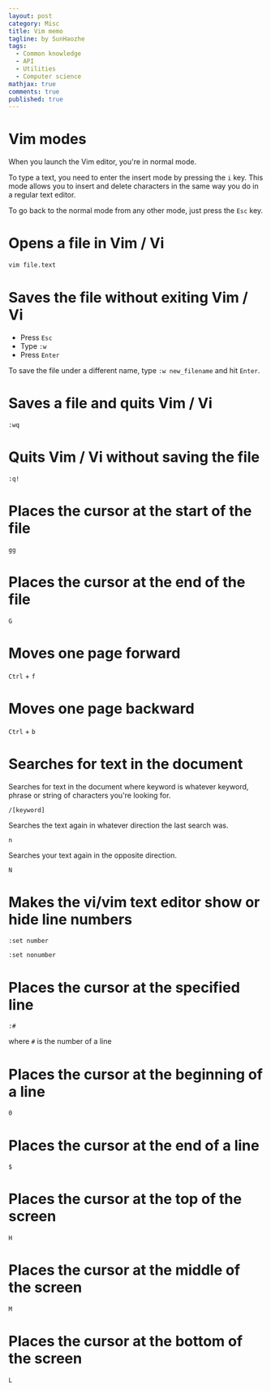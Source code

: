 ```yaml
---
layout: post
category: Misc     
title: Vim memo  
tagline: by SunHaozhe
tags: 
  - Common knowledge
  - API  
  - Utilities 
  - Computer science 
mathjax: true
comments: true
published: true
---
```


# Vim modes

When you launch the Vim editor, you're in normal mode. 

To type a text, you need to enter the insert mode by pressing the `i` key. This mode allows you to insert and delete characters in the same way you do in a regular text editor.

To go back to the normal mode from any other mode, just press the `Esc` key. 

# Opens a file in Vim / Vi

```bash
vim file.text
```

# Saves the file without exiting Vim / Vi 

* Press `Esc`
* Type `:w`
* Press `Enter`


To save the file under a different name, type `:w new_filename` and hit `Enter`.

# Saves a file and quits Vim / Vi

`:wq`

# Quits Vim / Vi without saving the file

`:q!`

# Places the cursor at the start of the file

`gg`

# Places the cursor at the end of the file

`G`

# Moves one page forward

`Ctrl` + `f`

# Moves one page backward

`Ctrl` + `b`

# Searches for text in the document

Searches for text in the document where keyword is whatever keyword, phrase or string of characters you're looking for.

`/[keyword]`

Searches the text again in whatever direction the last search was.

`n`

Searches your text again in the opposite direction.

`N`

# Makes the vi/vim text editor show or hide line numbers

`:set number`

`:set nonumber`

# Places the cursor at the specified line 

`:#`

where `#` is the number of a line

# Places the cursor at the beginning of a line

`0`

# Places the cursor at the end of a line

`$`

# Places the cursor at the top of the screen

`H`

# Places the cursor at the middle of the screen

`M`

# Places the cursor at the bottom of the screen

`L`













